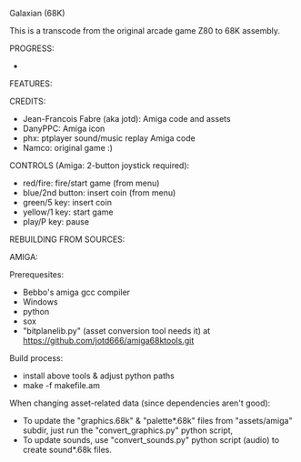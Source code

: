 Galaxian (68K)

This is a transcode from the original arcade game Z80 to 68K assembly.


PROGRESS:

-

FEATURES:

CREDITS:

- Jean-Francois Fabre (aka jotd): Amiga code and assets
- DanyPPC: Amiga icon
- phx: ptplayer sound/music replay Amiga code
- Namco: original game :)

CONTROLS (Amiga: 2-button joystick required):

- red/fire: fire/start game (from menu)
- blue/2nd button: insert coin (from menu)
- green/5 key: insert coin
- yellow/1 key: start game
- play/P key: pause

REBUILDING FROM SOURCES:

AMIGA:

Prerequesites:

- Bebbo's amiga gcc compiler
- Windows
- python
- sox
- "bitplanelib.py" (asset conversion tool needs it) at https://github.com/jotd666/amiga68ktools.git

Build process:

- install above tools & adjust python paths
- make -f makefile.am

When changing asset-related data (since dependencies aren't good):

- To update the "graphics.68k" & "palette*.68k" files from "assets/amiga" subdir, 
  just run the "convert_graphics.py" python script, 
- To update sounds, use "convert_sounds.py"
  python script (audio) to create sound*.68k files.

